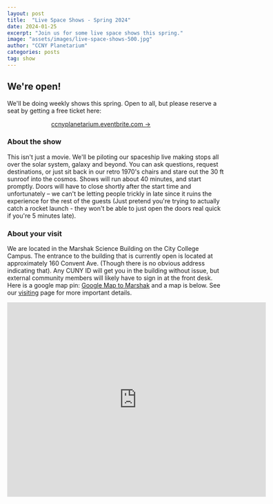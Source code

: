 ```yaml
---
layout: post
title:  "Live Space Shows - Spring 2024"
date: 2024-01-25
excerpt: "Join us for some live space shows this spring."
image: "assets/images/live-space-shows-500.jpg"
author: "CCNY Planetarium"
categories: posts
tag: show
---
```


## We're open!

We'll be doing weekly shows this spring. Open to all, but please reserve a seat by getting a free ticket here: 
<div style="margin: auto; width: 300px;">
   <a href="https://ccnyplanetarium.eventbrite.com" class="btn btn-primary" target="_blank">ccnyplanetarium.eventbrite.com &rarr;</a>
</div>

### About the show

This isn't just a movie. We'll be piloting our spaceship live making stops all over the solar system, galaxy and beyond. You can ask questions, request destinations, or just sit back in our retro 1970's chairs and stare out the 30 ft sunroof into the cosmos. Shows will run about 40 minutes, and start promptly. Doors will have to close shortly after the start time and unfortunately – we can't be letting people trickly in late since it ruins the experience for the rest of the guests (Just pretend you're trying to actually catch a rocket launch - they won't be able to just open the doors real quick if you're 5 minutes late). 

### About your visit

We are located in the Marshak Science Building on the City College Campus. The entrance to the building that is currently open is located at approximately 160 Convent Ave. (Though there is no obvious address indicating that). Any CUNY ID will get you in the building without issue, but external community members will likely have to sign in at the front desk. Here is a google map pin: [Google Map to Marshak](https://maps.app.goo.gl/8gSHQgDToYDjqosE7) and a map is below. See our [visiting]({{site.baseurl}}/visit/) page for more important details. 

<iframe src="https://www.google.com/maps/embed?pb=!1m18!1m12!1m3!1d805.7616891399921!2d-73.95021916379567!3d40.81933649355362!2m3!1f0!2f0!3f0!3m2!1i1024!2i768!4f13.1!3m3!1m2!1s0x89c2f66f8a1cd3ed%3A0xf4e2e61148ee904d!2sMarshak%20Science%20Building!5e0!3m2!1sen!2sus!4v1706194029197!5m2!1sen!2sus" width="600" height="450" style="border:0;" allowfullscreen="" loading="lazy" referrerpolicy="no-referrer-when-downgrade"></iframe>



